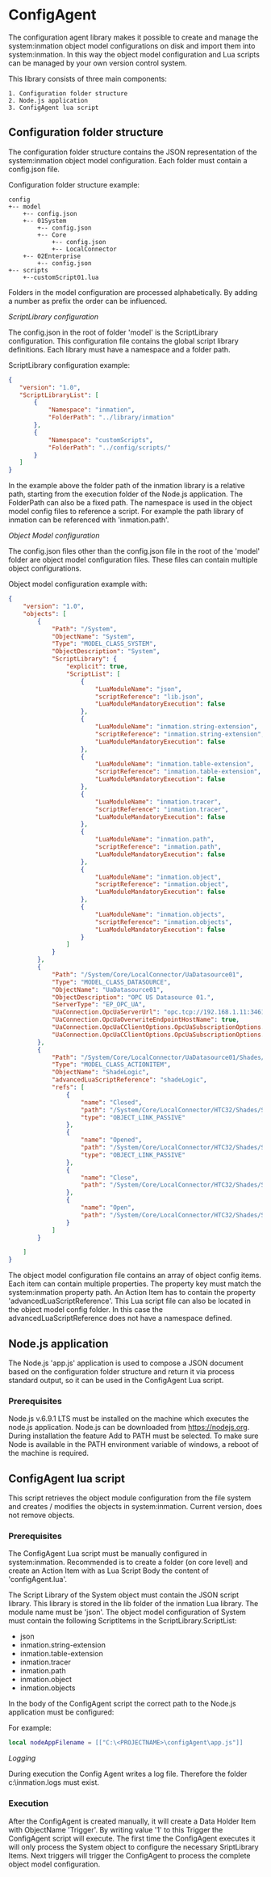 # ConfigAgent

The configuration agent library makes it possible to create and manage the system:inmation object model configurations on disk and import them into system:inmation. In this way the object model configuration and Lua scripts can be managed by your own version control system. 

This library consists of three main components: 


	1. Configuration folder structure
	2. Node.js application
	3. ConfigAgent lua script


## Configuration folder structure

The configuration folder structure contains the JSON representation of the system:inmation object model configuration. Each folder must contain a 
config.json file. 

 Configuration folder structure example:

```
config
+-- model
    +-- config.json
    +-- 01System
        +-- config.json
        +-- Core
            +-- config.json
            +-- LocalConnector
    +-- 02Enterprise
        +-- config.json
+-- scripts
    +--customScript01.lua
```
Folders in the model configuration are processed alphabetically. By adding a number as prefix the order can be influenced.

_ScriptLibrary configuration_

The config.json in the root of folder 'model' is the ScriptLibrary configuration. This configuration file contains the global script library definitions. Each library must have a namespace and a folder path.

ScriptLibrary configuration example:

```json
{
   "version": "1.0",
   "ScriptLibraryList": [
       {
           "Namespace": "inmation",
           "FolderPath": "../library/inmation"
       },
       {
           "Namespace": "customScripts",
           "FolderPath": "../config/scripts/"
       }
   ]
}
```

In the example above the folder path of the inmation library is a relative path, starting from the execution folder of the Node.js application. The FolderPath can also be a fixed path. The namespace is used in the object model config files to reference a script. For example the path library of inmation can be referenced with 'inmation.path'.

_Object Model configuration_

The config.json files other than the config.json file in the root of the 'model' folder are object model configuration files. These files can contain multiple object configurations.

Object model configuration example with:

```json
{
    "version": "1.0",
    "objects": [
        {
            "Path": "/System",
            "ObjectName": "System",
            "Type": "MODEL_CLASS_SYSTEM",
            "ObjectDescription": "System",
            "ScriptLibrary": {
                "explicit": true,
                "ScriptList": [
                    {
                        "LuaModuleName": "json",
                        "scriptReference": "lib.json",
                        "LuaModuleMandatoryExecution": false
                    },
                    {
                        "LuaModuleName": "inmation.string-extension",
                        "scriptReference": "inmation.string-extension",
                        "LuaModuleMandatoryExecution": false
                    },
                    {
                        "LuaModuleName": "inmation.table-extension",
                        "scriptReference": "inmation.table-extension",
                        "LuaModuleMandatoryExecution": false
                    },
                    {
                        "LuaModuleName": "inmation.tracer",
                        "scriptReference": "inmation.tracer",
                        "LuaModuleMandatoryExecution": false
                    },
                    {
                        "LuaModuleName": "inmation.path",
                        "scriptReference": "inmation.path",
                        "LuaModuleMandatoryExecution": false
                    },
                    {
                        "LuaModuleName": "inmation.object",
                        "scriptReference": "inmation.object",
                        "LuaModuleMandatoryExecution": false
                    },
                    {
                        "LuaModuleName": "inmation.objects",
                        "scriptReference": "inmation.objects",
                        "LuaModuleMandatoryExecution": false
                    }
                ]
            }
        },
        {
            "Path": "/System/Core/LocalConnector/UaDatasource01",
            "Type": "MODEL_CLASS_DATASOURCE",
            "ObjectName": "UaDatasource01",
            "ObjectDescription": "OPC US Datasource 01.",
            "ServerType": "EP_OPC_UA",
            "UaConnection.OpcUaServerUrl": "opc.tcp://192.168.1.11:3461/ua",
            "UaConnection.OpcUaOverwriteEndpointHostName": true,
            "UaConnection.OpcUaCClientOptions.OpcUaSubscriptionOptions.OpcUaMaxItemsPerSubscription": 1000,
            "UaConnection.OpcUaCClientOptions.OpcUaSubscriptionOptions.OpcUaMaxSubscriptionNumber": 250
        },
        {
            "Path": "/System/Core/LocalConnector/UaDatasource01/Shades/Shade/ShadeLogic",
            "Type": "MODEL_CLASS_ACTIONITEM",
            "ObjectName": "ShadeLogic",
            "advancedLuaScriptReference": "shadeLogic",
            "refs": [
                { 
                    "name": "Closed",
                    "path": "/System/Core/LocalConnector/HTC32/Shades/Shade/Closed",
                    "type": "OBJECT_LINK_PASSIVE"
                },
                { 
                    "name": "Opened",
                    "path": "/System/Core/LocalConnector/HTC32/Shades/Shade/Opened",
                    "type": "OBJECT_LINK_PASSIVE"
                },
                { 
                    "name": "Close",
                    "path": "/System/Core/LocalConnector/HTC32/Shades/Shade/Close"
                },
                { 
                    "name": "Open",
                    "path": "/System/Core/LocalConnector/HTC32/Shades/Shade/Open"
                }
            ]
        }

    ]
}
```
The object model configuration file contains an array of object config items. Each item can contain multiple properties. The property key must match the system:inmation property path.
An Action Item has to contain the property 'advancedLuaScriptReference'. This Lua script file can also be located in the object model config folder. In this case the advancedLuaScriptReference does not have a namespace defined.

## Node.js application

The Node.js 'app.js' application is used to compose a JSON document based on the configuration folder structure and return it via process standard output, so it can be used in the ConfigAgent Lua script.

### Prerequisites
Node.js v.6.9.1 LTS must be installed on the machine which executes the node.js application. Node.js can be downloaded from <a href="https://nodejs.org">https://nodejs.org</a>.
During installation the feature Add to PATH must be selected. To make sure Node is available in the PATH environment variable of windows, a reboot of the machine is required.

## ConfigAgent lua script

This script retrieves the object module configuration from the file system and creates / modifies the objects in system:inmation. Current version, does not remove objects.

### Prerequisites

The ConfigAgent Lua script must be manually configured in system:inmation. 
Recommended is to create a folder (on core level) and create an Action Item with as Lua Script Body the content of 'configAgent.lua'.

The Script Library of the System object must contain the JSON script library. This library is stored in the lib folder of the inmation Lua library. The module name must be 'json'.
The object model configuration of System must contain the following ScriptItems in the ScriptLibrary.ScriptList:

- json
- inmation.string-extension
- inmation.table-extension
- inmation.tracer
- inmation.path
- inmation.object
- inmation.objects

In the body of the ConfigAgent script the correct path to the Node.js application must be configured:

For example:

```lua
local nodeAppFilename = [["C:\<PROJECTNAME>\configAgent\app.js"]]
```

_Logging_

During execution the Config Agent writes a log file. Therefore the folder c:\inmation.logs must exist.

### Execution

After the ConfigAgent is created manually, it will create a Data Holder Item with ObjectName 'Trigger'. By writing value '1' to this Trigger the ConfigAgent script will execute.
The first time the ConfigAgent executes it will only process the System object to configure the necessary SriptLibrary Items. Next triggers will trigger the ConfigAgent to process the complete object model configuration.


